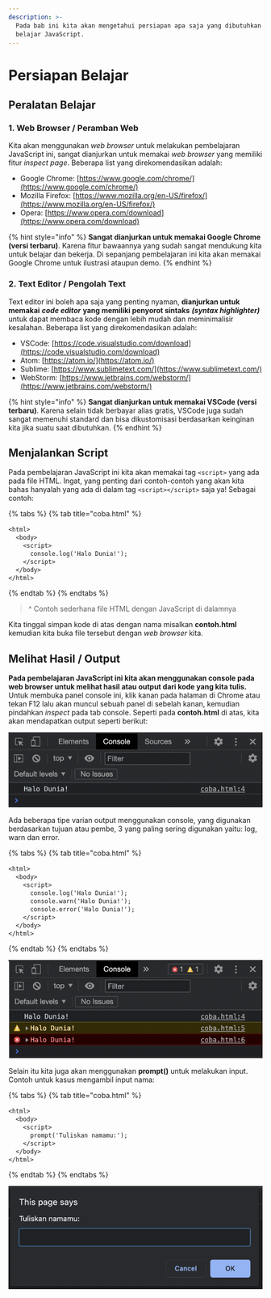 ```yaml
---
description: >-
  Pada bab ini kita akan mengetahui persiapan apa saja yang dibutuhkan untuk
  belajar JavaScript.
---
```


# Persiapan Belajar

## Peralatan Belajar

### 1. Web Browser / Peramban Web

Kita akan menggunakan _web browser_ untuk melakukan pembelajaran JavaScript ini, sangat dianjurkan untuk memakai _web browser_ yang memiliki fitur _inspect page_. Beberapa list yang direkomendasikan adalah:

* Google Chrome: [https://www.google.com/chrome/](https://www.google.com/chrome/)
* Mozilla Firefox: [https://www.mozilla.org/en-US/firefox/](https://www.mozilla.org/en-US/firefox/)
* Opera: [https://www.opera.com/download](https://www.opera.com/download)

{% hint style="info" %}
**Sangat dianjurkan untuk memakai Google Chrome \(versi terbaru\)**. Karena fitur bawaannya yang sudah sangat mendukung kita untuk belajar dan bekerja. Di sepanjang pembelajaran ini kita akan memakai Google Chrome untuk ilustrasi ataupun demo.
{% endhint %}

### 2. Text Editor / Pengolah Text

Text editor ini boleh apa saja yang penting nyaman, **dianjurkan untuk memakai** _**code editor**_ **yang memiliki penyorot sintaks** _**\(syntax highlighter\)**_ untuk dapat membaca kode dengan lebih mudah dan meminimalisir kesalahan. Beberapa list yang direkomendasikan adalah:

* VSCode: [https://code.visualstudio.com/download](https://code.visualstudio.com/download)
* Atom: [https://atom.io/](https://atom.io/)
* Sublime: [https://www.sublimetext.com/](https://www.sublimetext.com/)
* WebStorm: [https://www.jetbrains.com/webstorm/](https://www.jetbrains.com/webstorm/)

{% hint style="info" %}
**Sangat dianjurkan untuk memakai VSCode \(versi terbaru\)**. Karena selain tidak berbayar alias gratis, VSCode juga sudah sangat memenuhi standard dan bisa dikustomisasi berdasarkan keinginan kita jika suatu saat dibutuhkan.
{% endhint %}

## Menjalankan Script

Pada pembelajaran JavaScript ini kita akan memakai tag `<script>` yang ada pada file HTML.  Ingat, yang penting dari contoh-contoh yang akan kita bahas hanyalah yang ada di dalam tag `<script></script>` saja ya! Sebagai contoh:

{% tabs %}
{% tab title="coba.html" %}
```markup
<html>
  <body>
    <script>
      console.log('Halo Dunia!');
    </script>
  </body>
</html>
```
{% endtab %}
{% endtabs %}

> ^ Contoh sederhana file HTML dengan JavaScript di dalamnya

Kita tinggal simpan kode di atas dengan nama misalkan **contoh.html** kemudian kita buka file tersebut dengan _web browser_ kita.

## Melihat Hasil / Output

**Pada pembelajaran JavaScript ini kita akan menggunakan console pada web browser untuk melihat hasil atau output dari kode yang kita tulis.** Untuk membuka panel console ini, klik kanan pada halaman di Chrome atau tekan F12 lalu akan muncul sebuah panel di sebelah kanan, kemudian pindahkan _inspect_ pada tab console.  Seperti pada **contoh.html** di atas, kita akan mendapatkan output seperti berikut:

![Contoh output dari coba.html ketika dijalankan](.gitbook/assets/screen-shot-2021-07-03-at-03.18.24.png)

Ada beberapa tipe varian output menggunakan console, yang digunakan berdasarkan tujuan atau pembe, 3 yang paling sering digunakan yaitu: log, warn dan error.

{% tabs %}
{% tab title="coba.html" %}
```markup
<html>
  <body>
    <script>
      console.log('Halo Dunia!');
      console.warn('Halo Dunia!');
      console.error('Halo Dunia!');
    </script>
  </body>
</html>
```
{% endtab %}
{% endtabs %}

![Contoh output console.log\(\), console.warn\(\) dan console.error\(\) secara berurutan](.gitbook/assets/screen-shot-2021-07-03-at-03.20.08.png)

Selain itu kita juga akan menggunakan **prompt\(\)** untuk melakukan input. Contoh untuk kasus mengambil input nama:

{% tabs %}
{% tab title="coba.html" %}
```markup
<html>
  <body>
    <script>
      prompt('Tuliskan namamu:');
    </script>
  </body>
</html>
```
{% endtab %}
{% endtabs %}

![Output dari contoh kode promt di atas](.gitbook/assets/screen-shot-2021-06-27-at-20.07.53.png)



